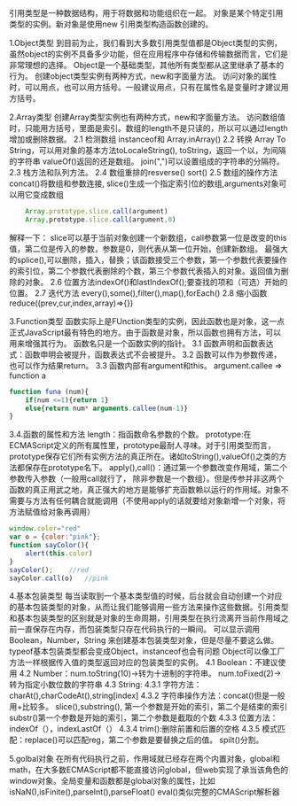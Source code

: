 引用类型是一种数据结构，用于将数据和功能组织在一起。
对象是某个特定引用类型的实例。新对象是使用new 引用类型构造函数创建的。

1.Object类型
    到目前为止，我们看到大多数引用类型值都是Object类型的实例，虽然object的实例不具备多少功能，但在应用程序中存储和传输数据而言，它们是非常理想的选择。
    Object是一个基础类型，其他所有类型都从这里继承了基本的行为。
    创建object类型实例有两种方式，new和字面量方法。
    访问对象的属性时，可以用点，也可以用方括号。一般建议用点，只有在属性名是变量时才建议用方括号。

2.Array类型
    创建Array类型实例也有两种方式，new和字面量方法。
    访问数组值时，只能用方括号，里面是索引。数组的length不是只读的，所以可以通过length增加或删除数据。
    2.1 检测数组
    instanceof和 Array.inArray()
    2.2 转换
    Array To String，可以用对象的基本方法toLocaleString(), toString，返回一个以，为间隔的字符串
    valueOf()返回的还是数组。
    join(",")可以设置组成的字符串的分隔符。
    2.3 栈方法和队列方法。
    2.4 数组重排的resverse() sort()
2.5 数组的操作方法concat()将数组和参数连接, 
    slice()生成一个指定索引位的数组,arguments对象可以用它变成数组
```js
    Array.prototype.slice.call(argument)
    Array,prototype.slice.call(argument,0)
```
解释一下：
    slice可以基于当前对象创建一个新数组，call参数第一位是改变的this值，第二位是传入的参数，参数是0，则代表从第一位开始，创建新数组。
    最强大的splice(),可以删除，插入，替换；该函数接受三个参数，第一个参数代表要操作的索引位，第二个参数代表删除的个数，第三个参数代表插入的对象。返回值为删除的对象。
    2.6 位置方法indexOf()和lastIndexOf();要查找的项和（可选）开始的位置。
    2.7 迭代方法 every(),some(),filter(),map(),forEach()
    2.8 缩小函数 reduce((prev,cur,index,array)=>{})

3.Function类型
    函数实际上是FUnction类型的实例，因此函数也是对象，这一点正式JavaScript最有特色的地方。由于函数是对象，所以函数也拥有方法，可以用来增强其行为。
    函数名只是一个函数实例的指针。
    3.1 函数声明和函数表达式：函数申明会被提升，函数表达式不会被提升。
    3.2 函数可以作为参数传递，也可以作为结果return。
    3.3 函数内部有argument和this。
        argument.callee => function a
```js
function funa (num){
    if(num <=1){return 1}
    else{return num* arguments.callee(num-1)}
}
```
3.4.函数的属性和方法
    length：指函数命名参数的个数。
    prototype:在ECMAScript定义的所有属性里，prototype最耐人寻味。对于引用类型而言，prototype保存它们所有实例方法的真正所在。诸如toString(),valueOf()之类的方法都保存在prototype名下。
    apply(),call()：通过第一个参数改变作用域，第二个参数传入参数（一般用call就行了， 除非参数是一个数组）。但是传参并非这两个函数的真正用武之地，真正强大的地方是能够扩充函数赖以运行的作用域。对象不需要与方法有任何耦合就能调用（不使用apply的话就要给对象新增一个对象，将方法赋值给对象再调用）
```js
window.color="red"
var o = {color:"pink"};
function sayColor(){
    alert(this.color)
}
sayColor();    //red
sayColor.call(o)   //pink
```
4.基本包装类型
    每当读取到一个基本类型值的时候，后台就会自动创建一个对应的基本包装类型的对象，从而让我们能够调用一些方法来操作这些数据。引用类型和基本包装类型的区别就是对象的生命周期，引用类型在执行流离开当前作用域之前一直保存在内存，而包装类型只存在代码执行的一瞬间。
    可以显示调用Boolean，Number，String 来创建基本包装类型对象，但是尽量不要这么做。
    typeof基本包装类型都会变成Object，instanceof也会有问题
    Object可以像工厂方法一样根据传入值的类型返回对应的包装类型的实例。
    4.1 Boolean：不建议使用
    4.2 Number：num.toString(10)->转为十进制的字符串。
        num.toFixed(2)->转为指定小数位数的字符串
    4.3 String:
        4.3.1 字符方法：charAt(),charCodeAt(),string[index]
        4.3.2 字符串操作方法：concat()但是一般用+比较多。
            slice(),substring(), 第一个参数是开始的索引，第二个是结束的索引
            substr()第一个参数是开始的索引，第二个参数是截取的个数
        4.3.3 位置方法：indexOf（），indexLastOf（）
        4.3.4 trim():删除前置和后置的空格
        4.3.5 模式匹配：replace()可以匹配reg，第二个参数是要替换之后的值。
            spilt()分割。

5.golbal对象
    在所有代码执行之前，作用域就已经存在两个内置对象，global和math，在大多数ECMAScript都不能直接访问global，但web实现了承当该角色的window对象。全局变量和函数都是global对象的属性，比如isNaN(),isFinite(),parseInt(),parseFloat()
    eval()类似完整的CMAScript解析器
